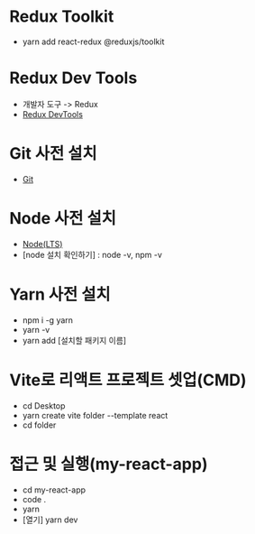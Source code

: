 # Redux Toolkit

- yarn add react-redux @reduxjs/toolkit

# Redux Dev Tools

- 개발자 도구 -> Redux
- [Redux DevTools](https://chromewebstore.google.com/detail/redux-devtools/lmhkpmbekcpmknklioeibfkpmmfibljd?hl=ko)

# Git 사전 설치

- [Git](https://nodejs.org/en/)

# Node 사전 설치

- [Node(LTS)](https://nodejs.org/en/)
- [node 설치 확인하기] : node -v, npm -v

# Yarn 사전 설치

- npm i -g yarn
- yarn -v
- yarn add [설치할 패키지 이름]

# Vite로 리액트 프로젝트 셋업(CMD)

- cd Desktop
- yarn create vite folder --template react
- cd folder

# 접근 및 실행(my-react-app)

- cd my-react-app
- code .
- yarn
- [열기] yarn dev
